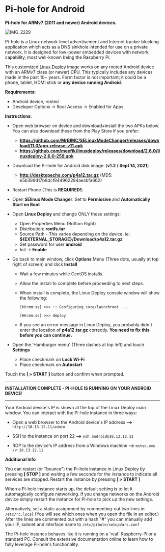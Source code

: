 # Pi-hole for Android
**Pi-hole for ARMv7 (2011 and newer) Android devices.**

![IMG_2229](https://user-images.githubusercontent.com/33142753/133272103-28c6eba3-d1f7-4e29-9c5b-7d96d9f94e9e.jpg)

Pi-hole is a Linux network-level advertisement and Internet tracker blocking application which acts as a DNS sinkhole intended for use on a private network. It is designed for low-power embedded devices with network capability, most well-known being the Raspberry Pi.

This customized [Linux Deploy](https://play.google.com/store/apps/details?id=ru.meefik.linuxdeploy&hl=en_US&gl=US) image works on any rooted Android device with an ARMv7 class (or newer) CPU.  This typically includes any devices made in the past 10+ years. Form factor is not important; it could be a phone, tablet, HDMI stick or **any device running Android**.

**Requirements:**

- Android device, rooted
- Developer Options -> Root Access -> Enabled for Apps

**Instructions:**

- Open web browser on device and download+install the two APKs below.  You can also download these from the Play Store if you prefer:

  - **https://github.com/MrBIMC/SELinuxModeChanger/releases/download/11.0/app-release-v11.apk**
  - **https://github.com/meefik/linuxdeploy/releases/download/2.6.0/linuxdeploy-2.6.0-259.apk**

-  Download the Pi-hole for Android disk image: (**v1.2 / Sept 14, 2021**)

   - **http://desktopecho.com/p4a12.tar.gz** (MD5: e5b396d17b8dcf844962284aeabfa662)

- Restart Phone (This is **REQUIRED!**)

- Open **SElinux Mode Changer**:  Set to **Permissive** and **Automatically Start on Boot**
- Open **Linux Deploy** and change ONLY these settings:
     -  Open Properties Menu (Bottom Right)
     -  Distribution: **rootfs.tar**
     -  Source Path - This varies depending on the device, ie: **${EXTERNAL_STORAGE}/Download/p4a12.tar.gz**
     -  Set password for user **android**
     -  Init -> **Enable**
 - Go back to main window, click **Options** Menu (Three dots, usually at top right of screen) and click **Install**
     -  Wait a few minutes while CentOS installs.  
     -  Allow the install to complete before proceeding to next steps.
     -  When install is complete, the Linux Deploy console window will show the following: 

        `````[HH:mm:ss] >>> :: Configuring core/launchroot ...`````
        
        `````[HH:mm:ss] >>> deploy`````
    -  If you see an errror message in Linux Deploy, you probably didn't enter the location of **p4a12.tar.gz** correctly.  **You need to fix this before you can continue.**
          
 - Open the 'Hamburger menu' (Three dashes at top left) and touch **Settings**
    -  Place checkmark on **Lock Wi-Fi**
    -  Place checkmark on **Autostart**
    
Touch the **[ > START ]** button and confirm when prompted. 

-----------------------------------------------------------
**INSTALLATION COMPLETE - PI-HOLE IS RUNNING ON YOUR ANDROID DEVICE!**

-----------------------------------------------------------
Your Android device's IP is shown at the top of the Linux Deploy main window.  You can interact with the Pi-hole instance in three ways:

 - Open a web browser to the Android device's IP address **-->** ```http://10.13.12.11/admin```

 - SSH to the instance on port 22 **-->** ```ssh android@10.13.12.11```

 - RDP to the device's IP address from a Windows machine **-->** ```mstsc.exe /v:10.13.12.11```

**Additional Info**

You can restart (or "bounce") the Pi-hole instance in Linux Deploy by pressing **[ STOP ]** and waiting a few seconds for the instance to indicate all services are stopped.  Restart the instance by pressing **[ > START ]**

When a Pi-hole instance starts up, the default setting is to let it automagically configure networking.  If you change networks on the Android device simply restart the instance for Pi-hole to pick up the new settings.

Alternatively, set a static assignment by commenting-out two lines in ```/etc/rc.local``` (You will see which ones when you open the file in an editor.)  After the lines are commented out with a hash "#" you can manually add your IP, subnet and interface name to ```/etc/pihole/setupVars.conf```

The Pi-hole instance behaves like it is running on a 'real' Raspberry-Pi or a standard PC.  Consult the extensive documentation online to learn how to fully leverage Pi-hole's functionality.
